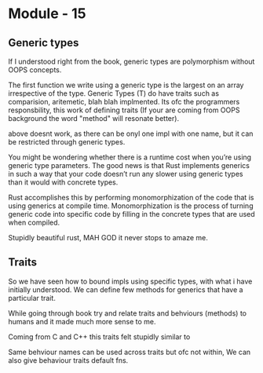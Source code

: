# Module - 15 

## Generic types 

If I understood right from the book, generic types are polymorphism without OOPS concepts.

The first function we write using a generic type is the largest on an array irrespective of the type.
Generic Types (T) do have traits such as comparision, aritemetic, blah blah implmented. Its ofc the programmers responsbility, this work of defining traits (If your are coming from OOPS background the word "method" will resonate better).

above doesnt work, as there can be onyl one impl with one name, but it can be restricted through generic types.


You might be wondering whether there is a runtime cost when you’re using generic type parameters. The good news is that Rust implements generics in such a way that your code doesn’t run any slower using generic types than it would with concrete types.

Rust accomplishes this by performing monomorphization of the code that is using generics at compile time. Monomorphization is the process of turning generic code into specific code by filling in the concrete types that are used when compiled.

Stupidly beautiful rust, MAH GOD it never stops to amaze me. 

## Traits 
So we have seen how to bound impls using specific types, with what i have initially understood. We can define few methods for generics that have a particular trait.

While going through book try and relate traits and behviours (methods) to humans and it made much more sense to me.

Coming from C and C++ this traits felt stupidly similar to 

Same behviour names can be used across traits but ofc not within, We can also give behaviour traits default fns.
